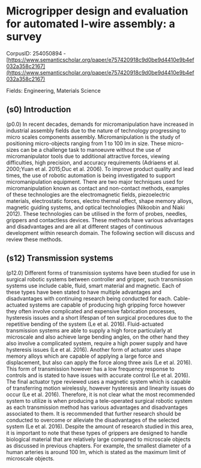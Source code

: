 # Microgripper design and evaluation for automated l-wire assembly: a survey

CorpusID: 254050894 - [https://www.semanticscholar.org/paper/e757420918c9d0be9d4410e9b4ef032a358c2167](https://www.semanticscholar.org/paper/e757420918c9d0be9d4410e9b4ef032a358c2167)

Fields: Engineering, Materials Science

## (s0) Introduction
(p0.0) In recent decades, demands for micromanipulation have increased in industrial assembly fields due to the nature of technology progressing to micro scales components assembly. Micromanipulation is the study of positioning micro-objects ranging from 1 to 100 lm in size. These micro-sizes can be a challenge task to manoeuvre without the use of micromanipulator tools due to additional attractive forces, viewing difficulties, high precision, and accuracy requirements (Adriaens et al. 2000;Yuan et al. 2015;Duc et al. 2006). To improve product quality and lead times, the use of robotic automation is being investigated to support micromanipulation equipment. There are two major techniques used for micromanipulation known as contact and non-contact methods, examples of these technologies are the electromagnetic fields, piezoelectric materials, electrostatic forces, electro thermal effect, shape memory alloys, magnetic guiding systems, and optical technologies (Nikoobin and Niaki 2012). These technologies can be utilised in the form of probes, needles, grippers and contactless devices. These methods have various advantages and disadvantages and are all at different stages of continuous development within research domain. The following section will discuss and review these methods.
## (s12) Transmission systems
(p12.0) Different forms of transmission systems have been studied for use in surgical robotic systems between controller and gripper, such transmission systems use include cable, fluid, smart material and magnetic. Each of these types have been stated to have multiple advantages and disadvantages with continuing research being conducted for each. Cable-actuated systems are capable of producing high gripping force however they often involve complicated and expensive fabrication processes, hysteresis issues and a short lifespan of ten surgical procedures due to the repetitive bending of the system (Le et al. 2016). Fluid-actuated transmission systems are able to supply a high force particularly at microscale and also achieve large bending angles, on the other hand they also involve a complicated system, require a high power supply and have hysteresis issues (Le et al. 2016). Another form of actuator uses shape memory alloys which are capable of applying a large force and displacement, but also can apply the force along three axis (Le et al. 2016). This form of transmission however has a low frequency response to controls and is stated to have issues with accurate control (Le et al. 2016). The final actuator type reviewed uses a magnetic system which is capable of transferring motion wirelessly, however hysteresis and linearity issues do occur (Le et al. 2016). Therefore, it is not clear what the most recommended system to utilize is when producing a tele-operated surgical robotic system as each transmission method has various advantages and disadvantages associated to them. It is recommended that further research should be conducted to overcome or alleviate the disadvantages of the selected system (Le et al. 2016). Despite the amount of research studied in this area, it is important to note that these types of grippers are designed to handle biological material that are relatively large compared to microscale objects as discussed in previous chapters. For example, the smallest diameter of a human arteries is around 100 lm, which is stated as the maximum limit of microscale objects.

